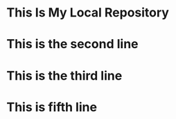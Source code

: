 # This Is My Local Repository
# This is the second line 
# This is the third line
# This is fifth line 
